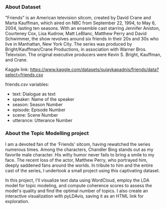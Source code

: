 ### About Dataset

"Friends" is an American television sitcom, created by David Crane and Marta Kauffman, which aired on NBC from September 22, 1994, to May 6, 2004, lasting ten seasons. With an ensemble cast starring Jennifer Aniston, Courteney Cox, Lisa Kudrow, Matt LeBlanc, Matthew Perry and David Schwimmer, the show revolves around six friends in their 20s and 30s who live in Manhattan, New York City. The series was produced by Bright/Kauffman/Crane Productions, in association with Warner Bros. Television. The original executive producers were Kevin S. Bright, Kauffman, and Crane.

Kaggle link: https://www.kaggle.com/datasets/sujaykapadnis/friends/data?select=friends.csv

friends.csv variables:

- text: Dialogue as text
- speaker: Name of the speaker
- season: Season Number
- episode: Episode Number
- scene: Scene Number
- utterance: Utterance Number

### About the Topic Modelling project

I am a devoted fan of the 'Friends' sitcom, having rewatched the series numerous times. Among the characters, Chandler Bing stands out as my favorite male character. His witty humor never fails to bring a smile to my face. The recent loss of the actor, Matthew Perry, who portrayed him, deeply saddened fans around the worlds. In tribute to him and the entire cast of the series, I undertook a small project using this captivating dataset.

In this project, I'll visualize text data using WordCloud, employ the LDA model for topic modeling, and compute coherence scores to assess the model's quality and find the optimal number of topics. I also create an interactive visualization with pyLDAvis, saving it as an HTML link for exploration.

